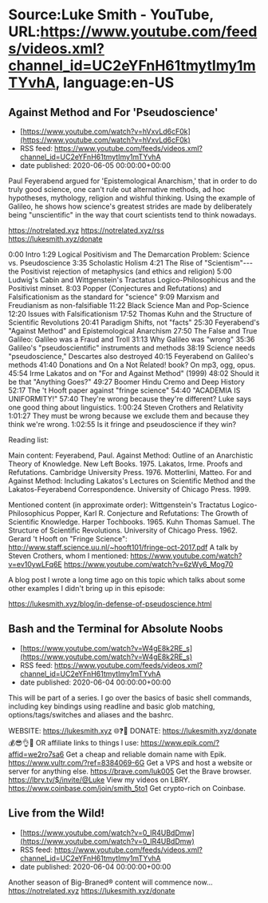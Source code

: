 # Source:Luke Smith - YouTube, URL:https://www.youtube.com/feeds/videos.xml?channel_id=UC2eYFnH61tmytImy1mTYvhA, language:en-US

## Against Method and For 'Pseudoscience'
 - [https://www.youtube.com/watch?v=hVxvLd6cF0k](https://www.youtube.com/watch?v=hVxvLd6cF0k)
 - RSS feed: https://www.youtube.com/feeds/videos.xml?channel_id=UC2eYFnH61tmytImy1mTYvhA
 - date published: 2020-06-05 00:00:00+00:00

Paul Feyerabend argued for 'Epistemological Anarchism,' that in order to do truly good science, one can't rule out alternative methods, ad hoc hypotheses, mythology, religion and wishful thinking. Using the example of Galileo, he shows how science's greatest strides are made by deliberately being "unscientific" in the way that court scientists tend to think nowadays.

 https://notrelated.xyz
 https://notrelated.xyz/rss
 https://lukesmith.xyz/donate

0:00 Intro
1:29 Logical Positivism and The Demarcation Problem: Science vs. Pseudoscience
3:35 Scholastic Holism
4:21 The Rise of "Scientism"---the Positivist rejection of metaphysics (and ethics and religion)
5:00 Ludwig's Cabin and Wittgenstein's Tractatus Logico-Philosophicus and the Positivist minset.
8:03 Popper (Conjectures and Refutations) and Falsificationism as the standard for "science"
9:09 Marxism and Freudianism as non-falsifiable
11:22 Black Science Man and Pop-Science
12:20 Issues with Falsificationism
17:52 Thomas Kuhn and the Structure of Scientific Revolutions
20:41 Paradigm Shifts, not "facts"
25:30 Feyerabend's "Against Method" and Epistemological Anarchism
27:50 The False and True Galileo: Galileo was a Fraud and Troll
31:13 Why Galileo was "wrong"
35:36 Galileo's "pseudoscientific" instruments and methods
38:19 Science needs "pseudoscience," Descartes also destroyed
40:15 Feyerabend on Galileo's methods
41:40 Donations and On a Not Related! book? On mp3, ogg, opus.
45:54 Irme Lakatos and on "For and Against Method" (1999)
48:02 Should it be that "Anything Goes?"
49:27 Boomer Hindu Cremo and Deep History
52:17 The 't Hooft paper against "fringe science"
54:40 "ACADEMIA IS UNIFORMITY!"
57:40 They're wrong because they're different? Luke says one good thing about linguistics.
1:00:24 Steven Crothers and Relativity
1:01:27 They must be wrong because we exclude them and because they think we're wrong.
1:02:55 Is it fringe and pseudoscience if they win?

 Reading list:

 Main content: Feyerabend, Paul. Against Method: Outline of an Anarchistic Theory of Knowledge. New Left Books. 1975. Lakatos, Irme. Proofs and Refutations. Cambridge University Press. 1976. Motterlini, Matteo. For and Against Method: Including Lakatos's Lectures on Scientific Method and the Lakatos-Feyerabend Correspondence. University of Chicago Press. 1999.

 Mentioned content (in approximate order): Wittgenstein's Tractatus Logico-Philosophicus Popper, Karl R. Conjecture and Refutations: The Growth of Scientific Knowledge. Harper Tochbooks. 1965. Kuhn Thomas Samuel. The Structure of Scientific Revolutions. University of Chicago Press. 1962. Gerard 't Hooft on "Fringe Science": http://www.staff.science.uu.nl/~hooft101/fringe-oct-2017.pdf A talk by Steven Crothers, whom I mentioned: https://www.youtube.com/watch?v=ev10ywLFq6E https://www.youtube.com/watch?v=6zWy6_Mog70

 A blog post I wrote a long time ago on this topic which talks about some other examples I didn't bring up in this episode:

 https://lukesmith.xyz/blog/in-defense-of-pseudoscience.html

## Bash and the Terminal for Absolute Noobs
 - [https://www.youtube.com/watch?v=W4gE8k2RE_s](https://www.youtube.com/watch?v=W4gE8k2RE_s)
 - RSS feed: https://www.youtube.com/feeds/videos.xml?channel_id=UC2eYFnH61tmytImy1mTYvhA
 - date published: 2020-06-04 00:00:00+00:00

This will be part of a series. I go over the basics of basic shell commands, including key bindings using readline and basic glob matching, options/tags/switches and aliases and the bashrc.

WEBSITE: https://lukesmith.xyz 🌐❓🔎
DONATE: https://lukesmith.xyz/donate 💰😎👌💯
OR affiliate links to things l use:
https://www.epik.com/?affid=we2ro7sa6 Get a cheap and reliable domain name with Epik.
https://www.vultr.com/?ref=8384069-6G Get a VPS and host a website or server for anything else.
https://brave.com/luk005 Get the Brave browser.
https://lbry.tv/$/invite/@Luke View my videos on LBRY.
https://www.coinbase.com/join/smith_5to1 Get crypto-rich on Coinbase.

## Live from the Wild!
 - [https://www.youtube.com/watch?v=0_IR4UBdDmw](https://www.youtube.com/watch?v=0_IR4UBdDmw)
 - RSS feed: https://www.youtube.com/feeds/videos.xml?channel_id=UC2eYFnH61tmytImy1mTYvhA
 - date published: 2020-06-04 00:00:00+00:00

Another season of Big-Braned® content will commence now...
https://notrelated.xyz
https://lukesmith.xyz/donate

